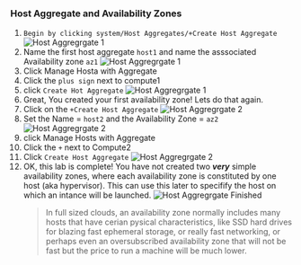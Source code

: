 ### Host Aggregate and Availability Zones
1. `Begin by clicking system/Host Aggregates/+Create Host Aggregate`
    ![Host Aggregrgate 1](https://alta3.com/labs/images/host_aggrate-lab_1.png)
0. Name the first host aggregate `host1` and name the asssociated Availability zone `az1`
    ![Host Aggregrgate 1](https://alta3.com/labs/images/host_aggrate-lab_2.png)
0. Click  Manage Hosta with Aggregate
1. Click the `plus sign` next to compute1
2. click `Create Hot Aggregate`
    ![Host Aggregrgate 1](https://alta3.com/labs/images/host_aggrate-lab_3.png)
0. Great, You created your first availability zone! Lets do that again.
1. Click on the `+Create Host Aggregate`
   ![Host Aggregrgate 2](https://alta3.com/labs/images/host_aggrate-lab_4.png)
0. Set the Name = `host2` and the Availability Zone = `az2`
    ![Host Aggregrgate 2](https://alta3.com/labs/images/host_aggrate-lab_5.png)
0. click Manage Hosts with Aggregate
0. Click the `+` next to Compute2
1. Click `Create Host Aggregate`
    ![Host Aggregrgate 2](https://alta3.com/labs/images/host_aggrate-lab_6.png)
0. OK, this lab is complete! You have not created two ***very*** simple availability zones, where each availability zone is constituted by one host (aka hypervisor). This can use this later to specifify the host on which an intance will be launched. 
![Host Aggregrgate Finished](https://alta3.com/labs/images/host_aggrate-lab_7.png)
   > In full sized clouds, an availability zone normally includes many hosts that have cerian pysical characteristics, like SSD hard drives for blazing fast ephemeral storage, or really fast networking, or perhaps even an oversubscribed availability zone that will not be fast but the price to run a machine will be much lower. 
